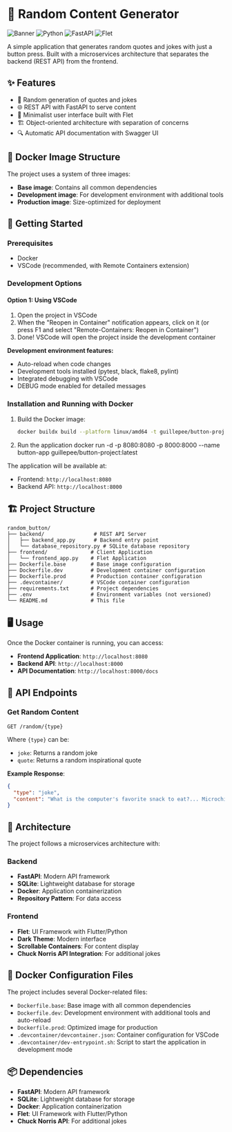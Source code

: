 # 🎲 Random Content Generator

![Banner](https://img.shields.io/badge/Random%20Content-Generator-6c5ce7?style=for-the-badge)
![Python](https://img.shields.io/badge/Python-3.7+-blue?style=flat-square&logo=python)
![FastAPI](https://img.shields.io/badge/FastAPI-0.109.2-009688?style=flat-square&logo=fastapi)
![Flet](https://img.shields.io/badge/Flet-0.20.0-ff69b4?style=flat-square)

A simple application that generates random quotes and jokes with just a button press. Built with a microservices architecture that separates the backend (REST API) from the frontend.

## ✨ Features

- 🔄 Random generation of quotes and jokes
- 🌐 REST API with FastAPI to serve content
- 🎨 Minimalist user interface built with Flet
- 🏗️ Object-oriented architecture with separation of concerns
- 🔍 Automatic API documentation with Swagger UI

## 🐳 Docker Image Structure

The project uses a system of three images:
- **Base image**: Contains all common dependencies
- **Development image**: For development environment with additional tools
- **Production image**: Size-optimized for deployment

## 🚀 Getting Started

### Prerequisites

- Docker
- VSCode (recommended, with Remote Containers extension)


### Development Options

#### Option 1: Using VSCode

1. Open the project in VSCode
2. When the "Reopen in Container" notification appears, click on it
   (or press F1 and select "Remote-Containers: Reopen in Container")
3. Done! VSCode will open the project inside the development container

**Development environment features:**
- Auto-reload when code changes
- Development tools installed (pytest, black, flake8, pylint)
- Integrated debugging with VSCode
- DEBUG mode enabled for detailed messages

### Installation and Running with Docker

1. Build the Docker image:
   ```bash
   docker buildx build --platform linux/amd64 -t guillepee/button-project:latest -f Dockerfile.prod .
   ```
2. Run the application
docker run -d -p 8080:8080 -p 8000:8000 --name button-app guillepee/button-project:latest


The application will be available at:
- Frontend: `http://localhost:8080`
- Backend API: `http://localhost:8000`

## 🏗️ Project Structure

```
random_button/
├── backend/                # REST API Server
│   ├── backend_app.py      # Backend entry point
│   └── database_repository.py # SQLite database repository
├── frontend/              # Client Application
│   └── frontend_app.py    # Flet Application
├── Dockerfile.base        # Base image configuration
├── Dockerfile.dev         # Development container configuration
├── Dockerfile.prod        # Production container configuration
├── .devcontainer/         # VSCode container configuration
├── requirements.txt       # Project dependencies
├── .env                   # Environment variables (not versioned)
└── README.md              # This file
```

## 🖥️ Usage

Once the Docker container is running, you can access:

- **Frontend Application**: `http://localhost:8080`
- **Backend API**: `http://localhost:8000`
- **API Documentation**: `http://localhost:8000/docs`

## 📡 API Endpoints

### Get Random Content

```
GET /random/{type}
```

Where `{type}` can be:
- `joke`: Returns a random joke
- `quote`: Returns a random inspirational quote

**Example Response**:

```json
{
  "type": "joke",
  "content": "What is the computer's favorite snack to eat?... Microchips!"
}
```

## 🧩 Architecture

The project follows a microservices architecture with:

### Backend

- **FastAPI**: Modern API framework
- **SQLite**: Lightweight database for storage
- **Docker**: Application containerization
- **Repository Pattern**: For data access

### Frontend

- **Flet**: UI Framework with Flutter/Python
- **Dark Theme**: Modern interface
- **Scrollable Containers**: For content display
- **Chuck Norris API Integration**: For additional jokes

## 🐳 Docker Configuration Files

The project includes several Docker-related files:

- `Dockerfile.base`: Base image with all common dependencies
- `Dockerfile.dev`: Development environment with additional tools and auto-reload
- `Dockerfile.prod`: Optimized image for production
- `.devcontainer/devcontainer.json`: Container configuration for VSCode
- `.devcontainer/dev-entrypoint.sh`: Script to start the application in development mode

## 📦 Dependencies

- **FastAPI**: Modern API framework
- **SQLite**: Lightweight database for storage
- **Docker**: Application containerization
- **Flet**: UI Framework with Flutter/Python
- **Chuck Norris API**: For additional jokes

